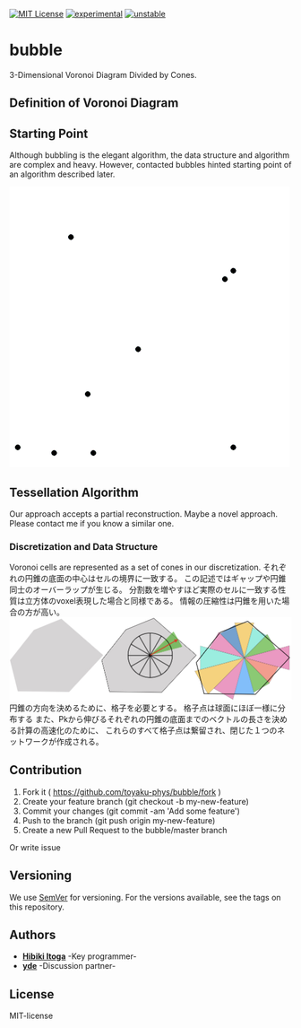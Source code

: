 [![MIT License](http://img.shields.io/badge/license-MIT-blue.svg?style=flat)](LICENSE)
[![experimental](http://badges.github.io/stability-badges/dist/experimental.svg)](http://github.com/badges/stability-badges)
[![unstable](http://badges.github.io/stability-badges/dist/unstable.svg)](http://github.com/badges/stability-badges)


# bubble
3-Dimensional Voronoi Diagram Divided by Cones.

## Definition of Voronoi Diagram


## Starting Point
Although bubbling is the elegant algorithm, the data structure and algorithm are complex and heavy.
However, contacted bubbles hinted starting point of an algorithm described later.

![bubbling](doc/fig/Voronoi_growth_euclidean.gif)



## Tessellation Algorithm
Our approach accepts a partial reconstruction.
Maybe a novel approach. 
Please contact me if you know a similar one.

### Discretization and Data Structure
Voronoi cells are represented as a set of cones in our discretization.
それぞれの円錐の底面の中心はセルの境界に一致する。
この記述ではギャップや円錐同士のオーバーラップが生じる。
分割数を増やすほど実際のセルに一致する性質は立方体のvoxel表現した場合と同様である。
情報の圧縮性は円錐を用いた場合の方が高い。
![bubbling](doc/fig/discretization.jpeg)
円錐の方向を決めるために、格子を必要とする。
格子点は球面にほぼ一様に分布する
また、Pkから伸びるそれぞれの円錐の底面までのベクトルの長さを決める計算の高速化のために、
これらのすべて格子点は繋留され、閉じた１つのネットワークが作成される。

## Contribution
1. Fork it ( https://github.com/toyaku-phys/bubble/fork )
2. Create your feature branch (git checkout -b my-new-feature)
3. Commit your changes (git commit -am 'Add some feature')
4. Push to the branch (git push origin my-new-feature)
5. Create a new Pull Request to the bubble/master branch

Or write issue

## Versioning
We use [SemVer](http://semver.org/) for versioning. 
For the versions available, see the tags on this repository.

## Authors
* [**Hibiki Itoga**](https://github.com/misteltein) -Key programmer-
* [**yde**](https://github.com/master-yde) -Discussion partner-

## License
MIT-license
